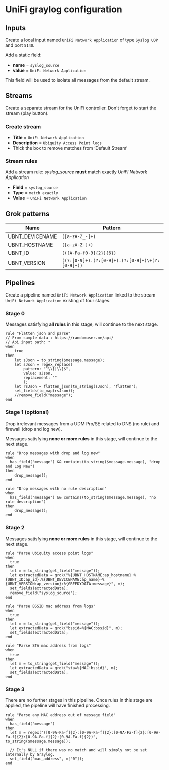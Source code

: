 # UniFi graylog configuration

## Inputs

Create a local input named `UniFi Network Application` of type `Syslog UDP` and port `5140`.

Add a static field:
* **name** = `syslog_source`
* **value** = `UniFi Network Application`

This field will be used to isolate all messages from the default stream.

## Streams

Create a separate stream for the UniFi controller.
Don't forget to start the stream (play button).

### Create stream

* **Title** = `UniFi Network Application`
* **Description** = `Ubiquity Access Point logs`
* Thick the box to remove matches from ‘Default Stream’

### Stream rules

Add a stream rule: _syslog_source_ **must** match exactly _UniFi Network Application_

* **Field** = `syslog_source`
* **Type** = `match exactly`
* **Value** = `UniFi Network Application`

## Grok patterns

| Name           | Pattern                                          |
| -------------- | ------------------------------------------------ |
| UBNT_DEVICENAME| `([a-zA-Z_-]+)`                                  |
| UBNT_HOSTNAME  | `([a-zA-Z-]+)`                                   |
| UBNT_ID        | `(([A-Fa-f0-9]{2}){6})`                          |
| UBNT_VERSION   | `((?:[0-9]+).(?:[0-9]+).(?:[0-9]+)\+(?:[0-9]+))` |


## Pipelines

Create a pipeline named `UniFi Network Application` linked to the stream `UniFi Network Application` existing of four stages.


### Stage 0

Messages satisfying **all rules** in this stage, will continue to the next stage.

```
rule "Flatten json and parse"
// From sample data : https://randomuser.me/api/
// Api input path: *
when
    true
then
    let sJson = to_string($message.message);
    let sJson = regex_replace(
        pattern: "^\\[|\\]$",
        value: sJson,
        replacement: ""
        );
    let rsJson = flatten_json(to_string(sJson), "flatten");
    set_fields(to_map(rsJson));
    //remove_field("message");
end
```

### Stage 1 (optional)

Drop irrelevant messages from a UDM Pro/SE related to DNS (no rule) and firewall (drop and log new).

Messages satisfying **none or more rules** in this stage, will continue to the next stage.

```
rule "Drop messages with drop and log new"
when
  has_field("message") && contains(to_string($message.message), "drop and Log New")
then
    drop_message();
end
```

```
rule "Drop messages with no rule description"
when
  has_field("message") && contains(to_string($message.message), "no rule description")
then
    drop_message();
end
```

### Stage 2

Messages satisfying **none or more rules** in this stage, will continue to the next stage.

```
rule "Parse Ubiquity access point logs"
when
  true
then
  let m = to_string(get_field("message"));
  let extractedData = grok("%{UBNT_HOSTNAME:ap_hostname} %{UBNT_ID:ap_id},%{UBNT_DEVICENAME:ap_name}-%{UBNT_VERSION:ap_version}:%{GREEDYDATA:message}", m);
  set_fields(extractedData);
  remove_field("syslog_source");
end
```

```
rule "Parse BSSID mac address from logs"
when
  true
then
  let m = to_string(get_field("message"));
  let extractedData = grok("bssid=%{MAC:bssid}", m);
  set_fields(extractedData);
end
```

```
rule "Parse STA mac address from logs"
when
  true
then
  let m = to_string(get_field("message"));
  let extractedData = grok("sta=%{MAC:bssid}", m);
  set_fields(extractedData);
end
```

### Stage 3

There are no further stages in this pipeline. 
Once rules in this stage are applied, the pipeline will have finished processing.

```
rule "Parse any MAC address out of message field"
when
  has_field("message")
then
  let m = regex("([0-9A-Fa-f]{2}:[0-9A-Fa-f]{2}:[0-9A-Fa-f]{2}:[0-9A-Fa-f]{2}:[0-9A-Fa-f]{2}:[0-9A-Fa-f]{2})", to_string($message.message));
  
  // It's NULL if there was no match and will simply not be set internally by Graylog.
  set_field("mac_address", m["0"]);
end
```
